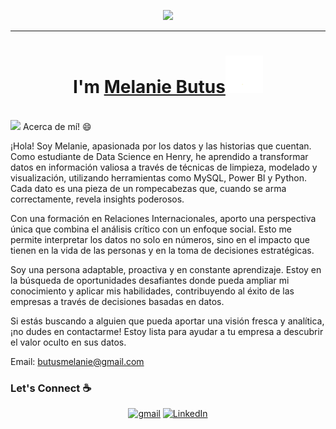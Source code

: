 <p align="center">
  <img src="https://miro.medium.com/max/2048/1*OohqW5DGh9CQS4hLY5FXzA.png" height="230"/>
</p>
<hr>
<h1 align="center">I'm <a href="https://github.com/Aryagm">Melanie Butus<a><img src="https://github.com/Kathryn-Jie/Kathryn-Jie/blob/main/wave.gif" width="60px"/></h1>
<Br>
<picture><img src = "https://github.com/7oSkaaa/7oSkaaa/blob/main/Images/about_me.gif?raw=true" width = 50px></picture> Acerca de mí! 😄</h1>

¡Hola! Soy Melanie, apasionada por los datos y las historias que cuentan.
Como estudiante de Data Science en Henry, he aprendido a transformar datos en información valiosa a través de técnicas de limpieza, modelado y visualización, utilizando herramientas como MySQL, Power BI y Python. Cada dato es una pieza de un rompecabezas que, cuando se arma correctamente, revela insights poderosos.

Con una formación en Relaciones Internacionales, aporto una perspectiva única que combina el análisis crítico con un enfoque social. Esto me permite interpretar los datos no solo en números, sino en el impacto que tienen en la vida de las personas y en la toma de decisiones estratégicas.

Soy una persona adaptable, proactiva y en constante aprendizaje. Estoy en la búsqueda de oportunidades desafiantes donde pueda ampliar mi conocimiento y aplicar mis habilidades, contribuyendo al éxito de las empresas a través de decisiones basadas en datos.

Si estás buscando a alguien que pueda aportar una visión fresca y analítica, ¡no dudes en contactarme! Estoy lista para ayudar a tu empresa a descubrir el valor oculto en sus datos.

Email: butusmelanie@gmail.com

<h4 align="center">
  
</h4>  

### Let's Connect :coffee:
<p align="center">
	<a href="butusmelanie@gmail.com"><img src="https://www.trecebits.com/wp-content/uploads/2020/11/Gmail-no-molestar.jpg.webp" alt="gmail"/></a>
	<a href="https://www.linkedin.com/in/melanie-butus-7013551a9/"><img src="https://img.icons8.com/bubbles/50/000000/linkedin.png" alt="LinkedIn"/></a>
</p>

<br/>

<!---
Melbutus/Melbutus is a ✨ special ✨ repository because its `README.md` (this file) appears on your GitHub profile.
You can click the Preview link to take a look at your changes.
--->

